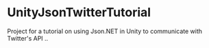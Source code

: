 # UnityJsonTwitterTutorial
Project for a tutorial on using Json.NET in Unity to communicate with Twitter's API
..
